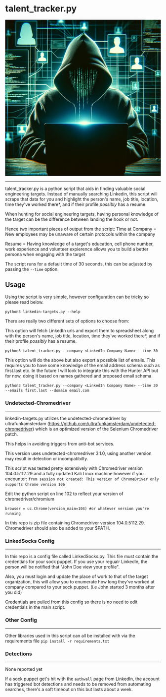 # talent_tracker.py

![Screenshot](talenttracker.webp)

---
talent_tracker.py is a python script that aids in finding valuable social engineering targets. Instead of manually searching Linkedin, this script will scrape that data for you and highlight the person's name, job title, location, time they've worked there\*, and if their profile *possibly* has a resume.

When hunting for social engineering targets, having personal knowledge of the target can be the difference between landing the hook or not. 

Hence two important pieces of output from the script:
Time at Company = New employees may be unaware of certain protocols within the company

Resume = Having knowledge of a target's education, cell phone number, work experience and volunteer expierence allows you to build a better persona when engaging with the target

The script runs for a default time of 30 seconds, this can be adjusted by passing the `--time` option.

## Usage
Using the script is very simple, however configuration can be tricky so please read below.

```
python3 linkedin-targets.py --help
```

There are really two different sets of options to choose from:

This option will fetch LinkedIn urls and export them to spreadsheet along with the person's name, job title, location, time they've worked there\*, and if their profile *possibly* has a resume.

```
python3 talent_tracker.py --company <LinkedIn Company Name> --time 30
```
This option will do the above but also export a possible list of emails. This requires you to have some knowledge of the email address schema such as first.last etc. In the future I will look to integrate this with the Hunter API but for now, doing it based on names gathered and proposed email schema.

```
python3 talent_tracker.py --company <LinkedIn Company Name> --time 30 --emails first.last --domain email.com
```

### Undetected-Chromedriver
---
linkedin-targets.py utilizes the undetected-chromedriver by ultrafunkamsterdam (https://github.com/ultrafunkamsterdam/undetected-chromedriver) which is an optimized version of the Selenium Chromedriver patch.

This helps in avoiding triggers from anti-bot services.

This version uses undetected-chromedriver 3.1.0, using another version may result in detection or incompatibilty.

This script was tested pretty extensively with Chromedriver version 104.0.5112.29 and a fully updated Kali Linux machine however if you encounter:
`from session not created: This version of ChromeDriver only supports Chrome version 106`

Edit the python script on line 102 to reflect your version of chromedriver/chromium 
```
browser = uc.Chrome(version_main=104) #or whatever version you're running
```

In this repo is zip file containing Chromedriver version 104.0.5112.29. Chromedriver should also be added to your $PATH.


### LinkedSocks Config
---
In this repo is a config file called LinkedSocks.py. This file must contain the credentials for your sock puppet. If you use your regualr LinkedIn, the person will be notified that "John Doe view your profile". 

Also, you must login and update the place of work to that of the target organization, this will allow you to enumerate how long they've worked at company compared to your sock puppet. (i.e John started 3 months after you did)

Credentials are pulled from this config so there is no need to edit credentials in the main script.

### Other Config
---
Other libraries used in this script can all be installed with via the requirements file
`pip install -r requirements.txt`


### Detections
---
None reported yet

If a sock puppet get's hit with the `authwall` page from LinkedIn, the account has triggered bot detections and needs to be removed from automating searches, there's a soft timeout on this but lasts about a week.

